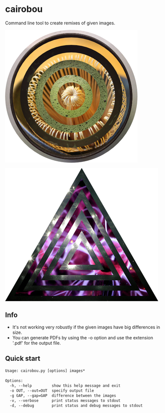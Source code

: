 # cairobou
Command line tool to create remixes of given images.

![ScreenShot](ExampleCircles.png)

![ScreenShot](ExampleTriangles.png)

## Info
* It's not working very robustly if the given images have big differences in size.
* You can generate PDFs by using the -o option and use the extension '.pdf' for the output file.
## Quick start
	Usage: cairobou.py [options] images*

	Options:
	  -h, --help         show this help message and exit
	  -o OUT, --out=OUT  specify output file
	  -g GAP, --gap=GAP  difference between the images
	  -v, --verbose      print status messages to stdout
	  -d, --debug        print status and debug messages to stdout

